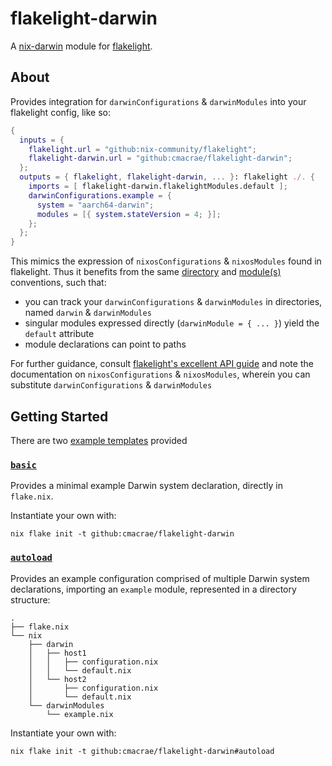 # flakelight-darwin

A [nix-darwin][1] module for [flakelight][2].

[1]: https://github.com/LnL7/nix-darwin
[2]: https://github.com/nix-community/flakelight

## About
Provides integration for `darwinConfigurations` & `darwinModules` into your flakelight config, like so:
```nix
{
  inputs = {
    flakelight.url = "github:nix-community/flakelight";
    flakelight-darwin.url = "github:cmacrae/flakelight-darwin";
  };
  outputs = { flakelight, flakelight-darwin, ... }: flakelight ./. {
    imports = [ flakelight-darwin.flakelightModules.default ];
    darwinConfigurations.example = {
      system = "aarch64-darwin";
      modules = [{ system.stateVersion = 4; }];
    };
  };
}
```

This mimics the expression of `nixosConfigurations` & `nixosModules` found in flakelight. Thus it benefits
from the same [directory][3] and [module(s)][4] conventions, such that:
- you can track your `darwinConfigurations` & `darwinModules` in directories, named `darwin` & `darwinModules`
- singular modules expressed directly (`darwinModule = { ... }`) yield the `default` attribute
- module declarations can point to paths

[3]: https://github.com/nix-community/flakelight/blob/master/API_GUIDE.md#nixdir
[4]: https://github.com/nix-community/flakelight/blob/master/API_GUIDE.md#nixosmodules-homemodules-and-flakelightmodules

For further guidance, consult [flakelight's excellent API guide][5] and note the documentation on `nixosConfigurations` 
& `nixosModules`, wherein you can substitute `darwinConfigurations` & `darwinModules`

[5]: https://github.com/nix-community/flakelight/blob/master/API_GUIDE.md

## Getting Started
There are two [example templates](templates) provided

### [`basic`](templates/basic)
Provides a minimal example Darwin system declaration, directly in `flake.nix`.  

Instantiate your own with:
```
nix flake init -t github:cmacrae/flakelight-darwin
```

### [`autoload`](templates/autoload)
Provides an example configuration comprised of multiple Darwin system declarations, importing an `example` module, represented in a directory structure:
```
.
├── flake.nix
└── nix
    ├── darwin
    │   ├── host1
    │   │   ├── configuration.nix
    │   │   └── default.nix
    │   └── host2
    │       ├── configuration.nix
    │       └── default.nix
    └── darwinModules
        └── example.nix
```

Instantiate your own with:
```
nix flake init -t github:cmacrae/flakelight-darwin#autoload
```

